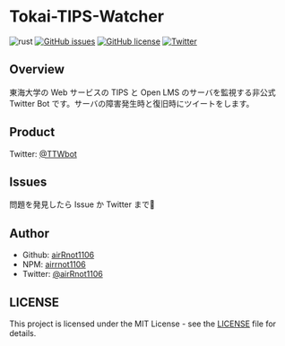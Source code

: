 # Tokai-TIPS-Watcher

![rust](https://img.shields.io/badge/-Rust-000000.svg?logo=rust&style=popout) [![GitHub issues](https://img.shields.io/github/issues/airRnot1106/tips-watcher)](https://github.com/airRnot1106/tips-watcher/issues) [![GitHub license](https://img.shields.io/github/license/airRnot1106/tips-watcher)](https://github.com/airRnot1106/tips-watcher/blob/main/LICENSE) [![Twitter](https://img.shields.io/twitter/url?label=Twitter&style=social&url=https%3A%2F%2Ftwitter.com%2FTTWbot)](https://twitter.com/TTWbot)

## Overview

東海大学の Web サービスの TIPS と Open LMS のサーバを監視する非公式 Twitter Bot です。サーバの障害発生時と復旧時にツイートをします。

## Product

Twitter: [@TTWbot](https://twitter.com/TTWbot)

## Issues

問題を発見したら Issue か Twitter まで:bug:

## Author

- Github: [airRnot1106](https://github.com/airRnot1106)
- NPM: [airrnot1106](https://www.npmjs.com/~airrnot1106)
- Twitter: [@airRnot1106](https://twitter.com/airRnot1106)

## LICENSE

This project is licensed under the MIT License - see the [LICENSE](https://github.com/airRnot1106/tips-watcher/blob/main/LICENSE) file for details.
